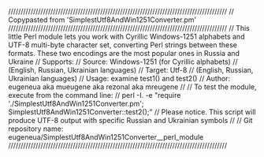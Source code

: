 ////////////////////////////////////////////////////////////////////////////////////////
// Copypasted from 'SimplestUtf8AndWin1251Converter.pm'
////////////////////////////////////////////////////////////////////////////////////////
// This little Perl module lets you work with Cyrillic Windows-1251 alphabets and UTF-8 multi-byte character set, converting Perl strings between these formats. These two encodings are the most popular ones in Russia and Ukraine
// Supports:
//       Source: Windows-1251 (for Cyrillic alphabets)
//               (English, Russian, Ukrainian languages)
//       Target: Utf-8
//               (English, Russian, Ukrainian languages)
// Usage: examine test1() and test2()
// Author: eugeneua aka mueugene aka rezonal aka mreugene
//
// To test the module, execute from the command line:
//   perl -I. -e "require './SimplestUtf8AndWin1251Converter.pm'; SimplestUtf8AndWin1251Converter::test2();"
// Please notice. This script will produce UTF-8 output with specific Russian and Ukrainian symbols
//
// Git repository name: eugeneua/SimplestUtf8AndWin1251Converter__perl_module
////////////////////////////////////////////////////////////////////////////////////////
